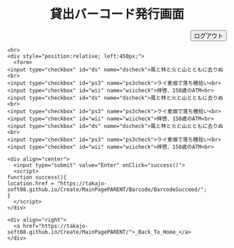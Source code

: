<html><head>
    <meta http-equiv="content-type" content="text/html; charset=utf-8">
    <title>SignUp (Book Management)</title>
  </head>

  <body>
    <div align="center">
      <h1>貸出バーコード発行画面</h1>
    </div>
    <div align="right">
      <input type="submit" value="ログアウト" onclick="logOut()">
    </div>
    <script>
      function logOut(){
      location.href = "https://takajo-soft08.github.io/Create/";      
      }
    </script>
    
    <hr>
    <div style="position:relative; left:450px;">
      <form>
	<input type="checkbox" id="ds" name="dscheck">風と林と火と山とともに去りぬ<br>
	<input type="checkbox" id="ps3" name="ps3check">ライ麦畑で落ち穂拾い<br>
	<input type="checkbox" id="wii" name="wiicheck">拝啓、150歳のATM<br>
	<input type="checkbox" id="ds" name="dscheck">風と林と火と山とともに去りぬ<br>
	<input type="checkbox" id="ps3" name="ps3check">ライ麦畑で落ち穂拾い<br>
	<input type="checkbox" id="wii" name="wiicheck">拝啓、150歳のATM<br>
	<input type="checkbox" id="ds" name="dscheck">風と林と火と山とともに去りぬ<br>
	<input type="checkbox" id="ps3" name="ps3check">ライ麦畑で落ち穂拾い<br>
	<input type="checkbox" id="wii" name="wiicheck">拝啓、150歳のATM<br>
  </form>
    </div>
    
    <div align="center">
      <input type="submit" value="Enter" onClick="success()">
      <script>
	function success(){
	location.href = "https://takajo-soft08.github.io/Create/MainPagePARENT/Barcode/BarcodeSucceed/";
	}
      </script>
    </div>
    
    <div align="right">
      <a href="https://takajo-soft08.github.io/Create/MainPagePARENT/">_Back_To_Home_</a>
    </div>

  


</body></html>
